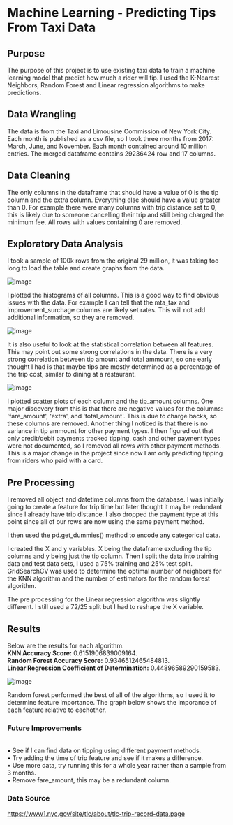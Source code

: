 # Machine Learning - Predicting Tips From Taxi Data

## Purpose

The purpose of this project is to use existing taxi data to train a machine learning model that predict how much a rider will tip. I used the K-Nearest Neighbors, Random Forest and Linear regression algorithms to make predictions.


## Data Wrangling

The data is from the Taxi and Limousine Commission of New York City. Each month is published as a csv file, so I took three months from 2017: March, June, and November. Each month contained around 10 million entries. The merged dataframe contains 29236424 row and 17 columns.

## Data Cleaning

The only columns in the dataframe that should have a value of 0 is the tip column and the extra column. Everything else should have a value greater than 0. For example there were many columns with trip distance set to 0, this is likely due to someone cancelling their trip and still being charged the minimum fee. All rows with values containing 0 are removed. 

## Exploratory Data Analysis

I took a sample of 100k rows from the original 29 million, it was taking too long to load the table and create graphs from the data. 

![image](https://user-images.githubusercontent.com/41071502/135649382-3d7a5aa7-2bd5-466e-ac91-9a3b9f96a257.png)

I plotted the histograms of all columns. This is a good way to find obvious issues with the data. For example I can tell that the mta_tax and improvement_surchage columns are likely set rates. This will not add additional information, so they are removed. 


![image](https://user-images.githubusercontent.com/41071502/135649833-6004b75f-debe-428f-bf51-bd4f1f7f7e4c.png)

It is also useful to look at the statistical correlation between all features. This may point out some strong correlations in the data. There is a very strong correlation between tip amount and total ammount, so one early thought I had is that maybe tips are mostly determined as a percentage of the trip cost, similar to dining at a restaurant. 

![image](https://user-images.githubusercontent.com/41071502/135650270-edeec2d3-16dc-408b-a0eb-231d6fd9b16f.png)

I plotted scatter plots of each column and the tip_amount columns. One major discovery from this is that there are negative values for the columns: 'fare_amount', 'extra', and 'total_amount'. This is due to charge backs, so these columns are removed. Another thing I noticed is that there is no variance in tip ammount for other payment types. I then figured out that only credit/debit payments tracked tipping, cash and other payment types were not documented, so I removed all rows with other payment methods. This is a major change in the project since now I am only predicting tipping from riders who paid with a card.


## Pre Processing

I removed all object and datetime columns from the database. I was initially going to create a feature for trip time but later thought it may be redundant since I already have trip distance. I also dropped the payment type at this point since all of our rows are now using the same payment method. 

I then used the pd.get_dummies() method to encode any categorical data. 

I created the X and y variables. X being the dataframe excluding the tip columns and y being just the tip column. Then I split the data into training data and test data sets, I used a 75% training and 25% test split. GridSearchCV was used to determine the optimal number of neighbors for the KNN algorithm and the number of estimators for the random forest algorithm. 

The pre processing for the Linear regression algorithm was slightly different. I still used a 72/25 split but I had to reshape the X variable. 


## Results

Below are the results for each algorithm.
<br>**KNN Accuracy Score:**  0.6151906839009164.
<br>**Random Forest Accuracy Score:** 0.9346512465484813.
<br>**Linear Regression Coefficient of Determination:** 0.44896589290159583.

![image](https://user-images.githubusercontent.com/41071502/135657500-5a0ea412-30ba-4da3-b35e-5f3e33826f94.png)

Random forest performed the best of all of the algorithms, so I used it to determine feature importance. The graph below shows the imporance of each feature relative to eachother.

### Future Improvements

<br>• See if I can find data on tipping using different payment methods.
<br>• Try adding the time of trip feature and see if it makes a difference.
<br>• Use more data, try running this for a whole year rather than a sample from 3 months. 
<br>• Remove fare_amount, this may be a redundant column.

### Data Source
https://www1.nyc.gov/site/tlc/about/tlc-trip-record-data.page


